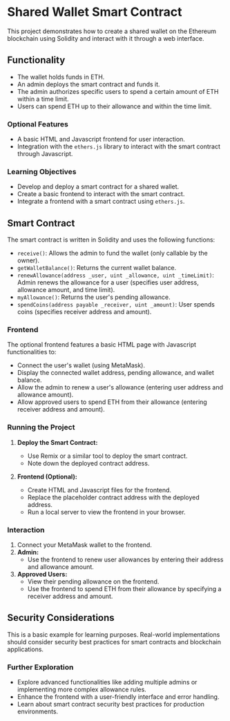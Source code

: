 # Shared Wallet Smart Contract

This project demonstrates how to create a shared wallet on the Ethereum blockchain using Solidity and interact with it through a web interface.

## Functionality

* The wallet holds funds in ETH.
* An admin deploys the smart contract and funds it.
* The admin authorizes specific users to spend a certain amount of ETH within a time limit.
* Users can spend ETH up to their allowance and within the time limit.

### Optional Features

* A basic HTML and Javascript frontend for user interaction.
* Integration with the `ethers.js` library to interact with the smart contract through Javascript.

### Learning Objectives

* Develop and deploy a smart contract for a shared wallet.
* Create a basic frontend to interact with the smart contract.
* Integrate a frontend with a smart contract using `ethers.js`.

## Smart Contract

The smart contract is written in Solidity and uses the following functions:

* `receive()`: Allows the admin to fund the wallet (only callable by the owner).
* `getWalletBalance()`: Returns the current wallet balance.
* `renewAllowance(address _user, uint _allowance, uint _timeLimit)`: Admin renews the allowance for a user (specifies user address, allowance amount, and time limit).
* `myAllowance()`: Returns the user's pending allowance.
* `spendCoins(address payable _receiver, uint _amount)`: User spends coins (specifies receiver address and amount).

### Frontend 

The optional frontend features a basic HTML page with Javascript functionalities to:

* Connect the user's wallet (using MetaMask).
* Display the connected wallet address, pending allowance, and wallet balance.
* Allow the admin to renew a user's allowance (entering user address and allowance amount).
* Allow approved users to spend ETH from their allowance (entering receiver address and amount).

### Running the Project

1. **Deploy the Smart Contract:**
    * Use Remix or a similar tool to deploy the smart contract.
    * Note down the deployed contract address.

2. **Frontend (Optional):**
    * Create HTML and Javascript files for the frontend.
    * Replace the placeholder contract address with the deployed address.
    * Run a local server to view the frontend in your browser.

### Interaction

1. Connect your MetaMask wallet to the frontend.
2. **Admin:**
    * Use the frontend to renew user allowances by entering their address and allowance amount.
3. **Approved Users:**
    * View their pending allowance on the frontend.
    * Use the frontend to spend ETH from their allowance by specifying a receiver address and amount.

## Security Considerations

This is a basic example for learning purposes. Real-world implementations should consider security best practices for smart contracts and blockchain applications.

### Further Exploration

* Explore advanced functionalities like adding multiple admins or implementing more complex allowance rules.
* Enhance the frontend with a user-friendly interface and error handling.
* Learn about smart contract security best practices for production environments.
